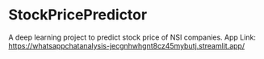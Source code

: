 # StockPricePredictor
A deep learning project to predict stock price of NSI companies.
App Link: https://whatsappchatanalysis-jecgnhwhgnt8cz45mybutj.streamlit.app/
